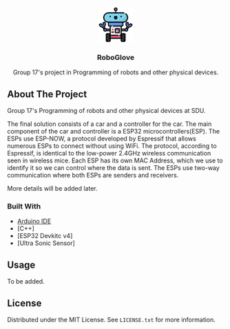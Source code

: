 <div id="top"></div>

<!-- PROJECT LOGO -->
<br />
<div align="center">
  <a href="https://github.com/MartinLykke/Programming-of-Robots-SDU">
    <img src="images/logo.png" alt="Logo" width="80" height="80">
  </a>

  <h3 align="center">RoboGlove</h3>

  <p align="center">
    Group 17's project in Programming of robots and other physical devices.
    <br />
  </p>
</div>

<!-- ABOUT THE PROJECT -->

## About The Project

Group 17's Programming of robots and other physical devices at SDU. 

The final solution consists of a car and a controller for the car. The main component of the car and controller is a ESP32 microcontrollers(ESP). The ESPs use ESP-NOW, a protocol developed by Espressif that allows numerous ESPs to connect without using WiFi. The protocol, according to Espressif, is identical to the low-power 2.4GHz wireless communication seen in wireless mice. Each ESP has its own MAC Address, which we use to identify it so we can control where the data is sent. The ESPs use two-way communication where both ESPs are senders and receivers.

More details will be added later.

### Built With

- [Arduino IDE](https://www.arduino.cc/en/software)
- [C++]
- [ESP32 Devkitc v4]
- [Ultra Sonic Sensor]

<!-- USAGE EXAMPLES -->

## Usage

To be added.

<!-- LICENSE -->

## License

Distributed under the MIT License. See `LICENSE.txt` for more information.


